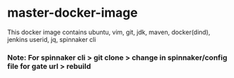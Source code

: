# master-docker-image

This docker image contains ubuntu, vim, git, jdk, maven, docker(dind), jenkins userid, jq, spinnaker cli

### Note: For spinnaker cli > git clone > change in spinnaker/config file for gate url > rebuild 
